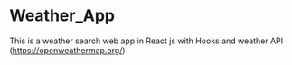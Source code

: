 # Weather_App
This is a weather search web app in React js with Hooks and weather API (https://openweathermap.org/) 
